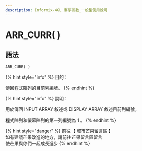 ```yaml
---
description: Informix-4GL 庫存函數_一般型使用說明
---
```


# ARR_CURR( )

## 語法

```
ARR_CURR( )
```

{% hint style="info" %}
目的：

傳回程式陣列的目前列編號。
{% endhint %}

{% hint style="info" %}
說明：

用於傳回 INPUT ARRAY 敘述或 DISPLAY ARRAY 敘述目前列編號。

程式陣列和螢幕陣列的第一列編號為 1 。
{% endhint %}

{% hint style="danger" %}
前往【 城市芒果留言區 】\
如有建議芒果改進的地方，請前往芒果留言區留言\
使芒果與你們一起成長進步
{% endhint %}
